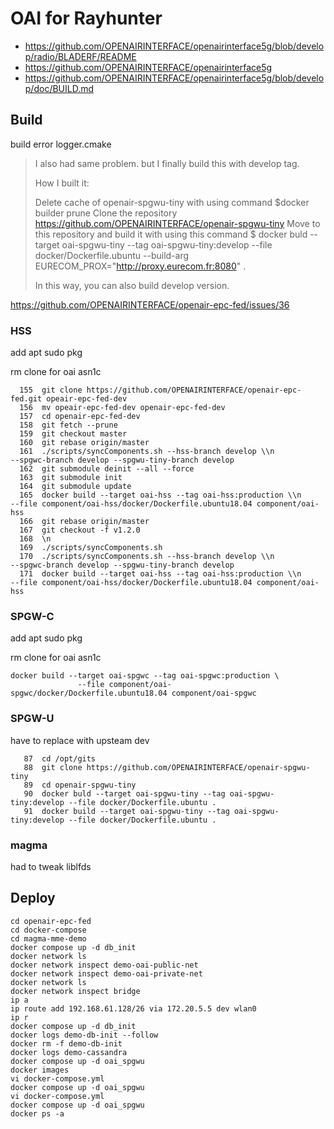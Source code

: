# OAI for Rayhunter

- https://github.com/OPENAIRINTERFACE/openairinterface5g/blob/develop/radio/BLADERF/README
- https://github.com/OPENAIRINTERFACE/openairinterface5g
- https://github.com/OPENAIRINTERFACE/openairinterface5g/blob/develop/doc/BUILD.md


## Build

build error logger.cmake


>
> I also had same problem. but I finally build this with develop tag.
>
> How I built it:
>
> Delete cache of openair-spgwu-tiny with using command $docker builder prune
> Clone the repository https://github.com/OPENAIRINTERFACE/openair-spgwu-tiny
> Move to this repository and build it with using this command $ docker buld --target oai-spgwu-tiny --tag oai-spgwu-tiny:develop --file docker/Dockerfile.ubuntu --build-arg EURECOM_PROX="http://proxy.eurecom.fr:8080" .
>
> In this way, you can also build develop version.
>
https://github.com/OPENAIRINTERFACE/openair-epc-fed/issues/36

### HSS

add apt sudo pkg

rm clone for oai asn1c

```
  155  git clone https://github.com/OPENAIRINTERFACE/openair-epc-fed.git opeair-epc-fed-dev
  156  mv opeair-epc-fed-dev openair-epc-fed-dev
  157  cd openair-epc-fed-dev
  158  git fetch --prune
  159  git checkout master
  160  git rebase origin/master
  161  ./scripts/syncComponents.sh --hss-branch develop \\n                              --spgwc-branch develop --spgwu-tiny-branch develop
  162  git submodule deinit --all --force
  163  git submodule init
  164  git submodule update
  165  docker build --target oai-hss --tag oai-hss:production \\n               --file component/oai-hss/docker/Dockerfile.ubuntu18.04 component/oai-hss
  166  git rebase origin/master
  167  git checkout -f v1.2.0
  168  \n
  169  ./scripts/syncComponents.sh
  170  ./scripts/syncComponents.sh --hss-branch develop \\n                              --spgwc-branch develop --spgwu-tiny-branch develop
  171  docker build --target oai-hss --tag oai-hss:production \\n               --file component/oai-hss/docker/Dockerfile.ubuntu18.04 component/oai-hss
```

### SPGW-C

add apt sudo pkg


rm clone for oai asn1c


```
docker build --target oai-spgwc --tag oai-spgwc:production \
               --file component/oai-spgwc/docker/Dockerfile.ubuntu18.04 component/oai-spgwc
```



### SPGW-U

have to replace with upsteam dev

```
   87  cd /opt/gits
   88  git clone https://github.com/OPENAIRINTERFACE/openair-spgwu-tiny
   89  cd openair-spgwu-tiny
   90  docker buld --target oai-spgwu-tiny --tag oai-spgwu-tiny:develop --file docker/Dockerfile.ubuntu .
   91  docker build --target oai-spgwu-tiny --tag oai-spgwu-tiny:develop --file docker/Dockerfile.ubuntu .
```


### magma

had to tweak liblfds 


## Deploy

```
cd openair-epc-fed
cd docker-compose
cd magma-mme-demo
docker compose up -d db_init
docker network ls
docker network inspect demo-oai-public-net
docker network inspect demo-oai-private-net
docker network ls
docker network inspect bridge
ip a
ip route add 192.168.61.128/26 via 172.20.5.5 dev wlan0
ip r
docker compose up -d db_init
docker logs demo-db-init --follow
docker rm -f demo-db-init
docker logs demo-cassandra
docker compose up -d oai_spgwu
docker images
vi docker-compose.yml
docker compose up -d oai_spgwu
vi docker-compose.yml
docker compose up -d oai_spgwu
docker ps -a
```

